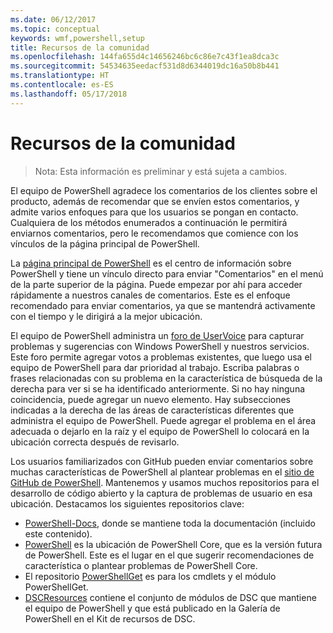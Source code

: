 ```yaml
---
ms.date: 06/12/2017
ms.topic: conceptual
keywords: wmf,powershell,setup
title: Recursos de la comunidad
ms.openlocfilehash: 144fa655d4c14656246bc6c86e7c43f1ea8dca3c
ms.sourcegitcommit: 54534635eedacf531d8d6344019dc16a50b8b441
ms.translationtype: HT
ms.contentlocale: es-ES
ms.lasthandoff: 05/17/2018
---
```

# <a name="community-resources"></a>Recursos de la comunidad #
> Nota: Esta información es preliminar y está sujeta a cambios.

El equipo de PowerShell agradece los comentarios de los clientes sobre el producto, además de recomendar que se envíen estos comentarios, y admite varios enfoques para que los usuarios se pongan en contacto.
Cualquiera de los métodos enumerados a continuación le permitirá enviarnos comentarios, pero le recomendamos que comience con los vínculos de la página principal de PowerShell.

La [página principal de PowerShell](https://microsoft.com/powershell) es el centro de información sobre PowerShell y tiene un vínculo directo para enviar "Comentarios" en el menú de la parte superior de la página.
Puede empezar por ahí para acceder rápidamente a nuestros canales de comentarios.
Este es el enfoque recomendado para enviar comentarios, ya que se mantendrá activamente con el tiempo y le dirigirá a la mejor ubicación.

El equipo de PowerShell administra un [foro de UserVoice](https://windowsserver.uservoice.com/forums/301869-powershell/) para capturar problemas y sugerencias con Windows PowerShell y nuestros servicios.
Este foro permite agregar votos a problemas existentes, que luego usa el equipo de PowerShell para dar prioridad al trabajo.
Escriba palabras o frases relacionadas con su problema en la característica de búsqueda de la derecha para ver si se ha identificado anteriormente.
Si no hay ninguna coincidencia, puede agregar un nuevo elemento.
Hay subsecciones indicadas a la derecha de las áreas de características diferentes que administra el equipo de PowerShell.
Puede agregar el problema en el área adecuada o dejarlo en la raíz y el equipo de PowerShell lo colocará en la ubicación correcta después de revisarlo.

Los usuarios familiarizados con GitHub pueden enviar comentarios sobre muchas características de PowerShell al plantear problemas en el [sitio de GitHub de PowerShell](https://github.com/powershell).
Mantenemos y usamos muchos repositorios para el desarrollo de código abierto y la captura de problemas de usuario en esa ubicación.
Destacamos los siguientes repositorios clave:

* [PowerShell-Docs](https://github.com/PowerShell/powershell-docs), donde se mantiene toda la documentación (incluido este contenido).
* [PowerShell](https://github.com/PowerShell/powershell) es la ubicación de PowerShell Core, que es la versión futura de PowerShell.
Este es el lugar en el que sugerir recomendaciones de característica o plantear problemas de PowerShell Core.
* El repositorio [PowerShellGet](https://github.com/PowerShell/powershellget) es para los cmdlets y el módulo PowerShellGet.
* [DSCResources](https://github.com/PowerShell/DscResources) contiene el conjunto de módulos de DSC que mantiene el equipo de PowerShell y que está publicado en la Galería de PowerShell en el Kit de recursos de DSC.
